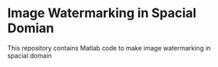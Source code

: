 # Image Watermarking in Spacial Domian

This repository contains Matlab code to make image watermarking in spacial domain
